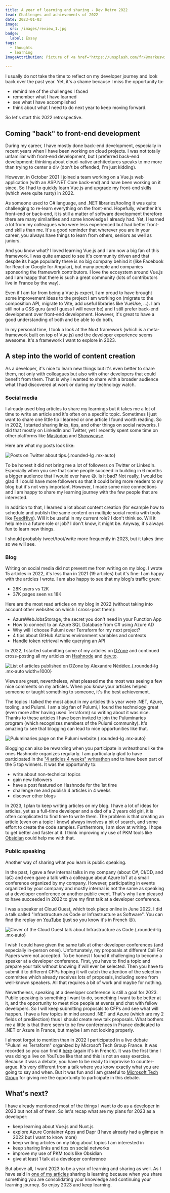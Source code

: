 ```yaml
---
title: A year of learning and sharing - Dev Retro 2022
lead: Challenges and achievements of 2022
date: 2023-01-03
image:
  src: /images/review_1.jpg
badge:
  label: Essay
tags:
  - thoughts
  - learning
ImageAttribution: Picture of <a href="https://unsplash.com/fr/@markuswinkler?utm_source=unsplash&utm_medium=referral&utm_content=creditCopyText">Markus Winkler</a> on <a href="https://unsplash.com/fr/photos/-fRAIQHKcc0?utm_source=unsplash&utm_medium=referral&utm_content=creditCopyText">Unsplash</a>
  
---
```


I usually do not take the time to reflect on my developer journey and look back over the past year. Yet, it's a shame because I miss the opportunity to:
- remind me of the challenges I faced
- remember what I have learned
- see what I have accomplished
- think about what I need to do next year to keep moving forward.

So let's start this 2022 retrospective.

## Coming "back" to front-end development

During my career, I have mostly done back-end development, especially in recent years when I have been working on cloud projects. I was not totally unfamiliar with front-end development, but I preferred back-end development: thinking about cloud-native architectures speaks to me more than trying to center a div (don't be offended, I'm just kidding).

However, in October 2021 I joined a team working on a Vue.js web application (with an ASP.NET Core back-end) and have been working on it since. So I had to quickly learn Vue.js and upgrade my front-end skills (which were quite rusty) in 2022. 

As someone used to C# language, and .NET libraries/tooling it was quite challenging to re-learn everything on the front-end. Hopefully, whether it's front-end or back-end, it is still a matter of software development therefore there are many similarities and some knowledge I already had. Yet, I learned a lot from my colleagues who were less experienced but had better front-end skills than me. It's a good reminder that wherever you are in your career, you always have things to learn from others, seniors as well as juniors.

And you know what? I loved learning Vue.js and I am now a big fan of this framework. I was quite amazed to see it's community driven and that despite its huge popularity there is no big company behind it (like Facebook for React or Google for Angular), but many people and companies sponsoring the framework contributors. I love the ecosystem around Vue.js and I am happy that there is such a great community (lots of contributors live in France by the way).

Even if I am far from being a Vue.js expert, I am proud to have brought some improvement ideas to the project I am working on (migrate to the composition API, migrate to Vite, add useful libraries like VueUse, ...). I am still not a CSS guru (and I guess I will never be) and I still prefer back-end development over front-end development. However, it's great to have a good understanding of both and be able to do both.

In my personal time, I took a look at the Nuxt framework (which is a meta-framework built on top of Vue.js) and the developer experience seems awesome. It's a framework I want to explore in 2023. 

## A step into the world of content creation

As a developer, it's nice to learn new things but it's even better to share them, not only with colleagues but also with other developers that could benefit from them. That is why I wanted to share with a broader audience what I had discovered at work or during my technology watch. 

### Social media

I already used blog articles to share my learnings but it takes me a lot of time to write an article and it's often on a specific topic. Sometimes I just want to share one little tip I learned or one article I found worth reading. So in 2022, I started sharing links, tips, and other things on social networks. I did that mostly on LinkedIn and Twitter, yet I recently spent some time on other platforms like [Mastodon](https://mas.to/@techwatching) and [Showwcase](https://www.showwcase.com/techwatching).

Here are what my posts look like:

![Posts on Twitter about tips.](/posts/images/2022_retro_1.png){.rounded-lg .mx-auto}

To be honest it did not bring me a lot of followers on Twitter or LinkedIn. Especially when you see that some people succeed in building in 6 months a bigger audience that I would ever have 😃. Is it bad? Not really, I would be glad if I could have more followers so that it could bring more readers to my blog but it's not very important. However, I made some nice connections and I am happy to share my learning journey with the few people that are interested.

In addition to that, I learned a lot about content creation (for example how to schedule and publish the same content on multiple social media with tools like [FeedHive](https://www.feedhive.com/)). Will it be useful in my current role? I don't think so. Will it help me in a future role or job? I don't know, it might be. Anyway, it's always fun to learn new things.

I should probably tweet/toot/write more frequently in 2023, but it takes time so we will see.

### Blog

Writing on social media did not prevent me from writing on my blog. I wrote 15 articles in 2022, it's less than in 2021 (19 articles) but it's fine: I am happy with the articles I wrote. I am also happy to see that my blog's traffic grew:
- 28K users vs 12K
- 37K pages seen vs 18K

Here are the most read articles on my blog in 2022 (without taking into account other websites on which I cross-post them):
- AzureWebJobsStorage, the secret you don't need in your Function App  
- How to connect to an Azure SQL Database from C# using Azure AD 
- Why will I choose Pulumi over Terraform for my next project?
- 4 tips about GitHub Actions environment variables and contexts  
- Handle token retrieval while querying an API

In 2022, I started submitting some of my articles on [DZone](https://dzone.com/users/4682620/techwatching.html) and continued cross-posting all my articles on [Hashnode](https://techwatching.hashnode.dev/) and [dev.to](https://dev.to/techwatching).

![List of articles published on DZone by Alexandre Nédélec.](/posts/images/2022_retro_2.png){.rounded-lg .mx-auto width=1000}

Views are great, nevertheless, what pleased me the most was seeing a few nice comments on my articles.  When you know your articles helped someone or taught something to someone, it's the best achievement.

The topics I talked the most about in my articles this year were .NET, Azure, tooling, and Pulumi. I am a big fan of Pulumi, I found the technology great (even more after having used Terraform) so writing about it was nice. Thanks to these articles I have been invited to join the Puluminaries program (which recognizes members of the Pulumi community). It's amazing to see that blogging can lead to nice opportunities like that.

![Puluminaries page on the Pulumi website.](/posts/images/2022_retro_3.png){.rounded-lg .mx-auto}

Blogging can also be rewarding when you participate in writeathons like the ones Hashnode organizes regularly. I am particularly  glad to have participated in the ["4 articles 4 weeks" writeathon](https://townhall.hashnode.com/4articles4weeks-writeathon-the-winners) and to have been part of the 5 top winners. It was the opportunity to:
- write about non-technical topics
- gain new followers
- have a post featured on Hashnode for the 1st time
- challenge me and publish 4 articles in 4 weeks
- discover other blogs 

In 2023, I plan to keep writing articles on my blog. I have a lot of ideas for articles, yet as a full-time developer and a dad of a 2 years old girl, it is often complicated to find time to write them. The problem is that creating an article (even on a topic I know) always involves a bit of search, and some effort to create the code samples. Furthermore, I am slow at writing. I hope to get better and faster at it. I think improving my use of PKM tools like [Obsidian](https://obsidian.md/) could help me with that.

### Public speaking

Another way of sharing what you learn is public speaking.

In the past, I gave a few internal talks in my company (about C#, CI/CD, and IaC) and even gave a talk with a colleague about Azure IoT at a small conference organized by my company. However, participating in events organized by your company and mostly internal is not the same as speaking at a developer conference or another public event. That's why I am pleased to have succeeded in 2022 to give my first talk at a developer conference.

I was a speaker at Cloud Ouest, which took place online in June 2022. I did a talk called "Infrastructure as Code or Infrastructure as Software". You can find the replay on [YouTube](https://youtu.be/V_Fis-hxQk4) (just so you know it's in French 😉).

![Cover of the Cloud Ouest talk about Infrastructure as Code. ](/posts/images/2022_retro_4.png){.rounded-lg .mx-auto}

I wish I could have given the same talk at other developer conferences (and especially in-person ones). Unfortunately, my proposals at different Call For Papers were not accepted. To be honest I found it challenging to become a speaker at a developer conference. First, you have to find a topic and prepare your talk without knowing if will ever be selected. Then you have to submit it to different CFPs hoping it will catch the attention of the selection committee which already receives lots of proposals, including some from well-known speakers. All that requires a bit of work and maybe for nothing.

Nevertheless, speaking at a developer conference is still a goal for 2023. Public speaking is something I want to do, something I want to be better at it, and the opportunity to meet nice people at events and chat with fellow developers. So I will keep submitting proposals to CFPs and see what will happen. I have a few topics in mind around .NET and Azure (which are my 2 fields of predilection) thus I should create new talk proposals. What bothers me a little is that there seem to be few conferences in France dedicated to .NET or Azure in France, but maybe I am not looking properly.

I almost forgot to mention than in 2022 I participated in a live debate "Pulumi vs Terraform" organized by Microsoft Tech Group France. It was recorded so you can find it [here](https://youtu.be/7raXBE5XH7Y) (again it's in French). It was the first time I was doing a live on YouTube like that and this is not an easy exercise. Because it was a debate, you have to be ready to improvise to counter-argue. It's very different from a talk where you know exactly what you are going to say and when. But it was fun and I am grateful to [Microsoft Tech Group](https://www.youtube.com/@MTGFrance_org) for giving me the opportunity to participate in this debate. 

## What's next?

I have already mentioned most of the things I want to do as a developer in 2023 but not all of them. So let's recap what are my plans for 2023 as a developer:
- keep learning about Vue.js and Nuxt.js
- explore Azure Container Apps and Dapr (I have already had a glimpse in 2022 but I want to know more)
- keep writing articles on my blog about topics I am interested in
- keep sharing links and tips on social networks
- improve my use of PKM tools like Obsidian
- give at least 1 talk at a developer conference

But above all, I want 2023 to be a year of learning and sharing as well. As I have said in [one of my articles](https://www.techwatching.dev/posts/technology-watch-part3#sharing-is-learning) sharing is learning because when you share something you are consolidating your knowledge and continuing your learning journey. So enjoy 2023 and keep learning.